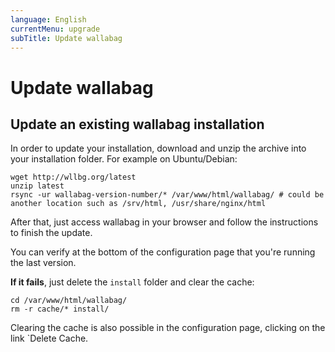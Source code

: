 ```yaml
---
language: English
currentMenu: upgrade
subTitle: Update wallabag
---
```


# Update wallabag
## Update an existing wallabag installation

 In order to update your installation, download and unzip the archive into your installation folder. For example on Ubuntu/Debian:

    wget http://wllbg.org/latest
    unzip latest
    rsync -ur wallabag-version-number/* /var/www/html/wallabag/ # could be another location such as /srv/html, /usr/share/nginx/html

After that, just access wallabag in your browser and follow the instructions to finish the update.

You can verify at the bottom of the configuration page that you're running the last version.

**If it fails**, just delete the `install` folder and clear the cache:

    cd /var/www/html/wallabag/
    rm -r cache/* install/

Clearing the cache is also possible in the configuration page, clicking on the link `Delete Cache.
